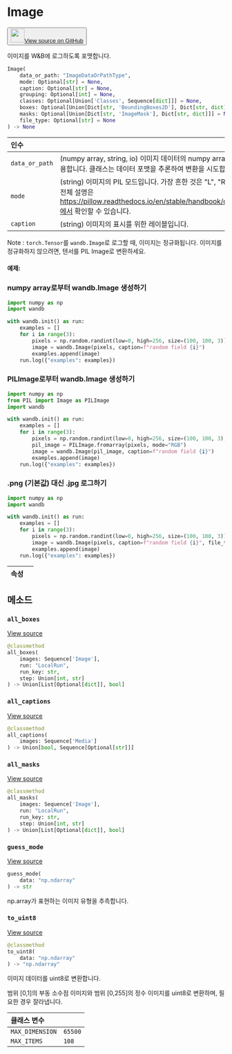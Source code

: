 # Image

<p><button style={{display: 'flex', alignItems: 'center', backgroundColor: 'white', border: '1px solid #ddd', padding: '10px', borderRadius: '6px', cursor: 'pointer', boxShadow: '0 2px 3px rgba(0,0,0,0.1)', transition: 'all 0.3s'}}><a href='https://www.github.com/wandb/wandb/tree/v0.18.0/wandb/sdk/data_types/image.py#L64-L689' style={{fontSize: '1.2em', display: 'flex', alignItems: 'center'}}><img src='https://github.githubassets.com/images/modules/logos_page/GitHub-Mark.png' height='32px' width='32px' style={{marginRight: '10px'}}/>View source on GitHub</a></button></p>

이미지를 W&B에 로그하도록 포맷합니다.

```python
Image(
    data_or_path: "ImageDataOrPathType",
    mode: Optional[str] = None,
    caption: Optional[str] = None,
    grouping: Optional[int] = None,
    classes: Optional[Union['Classes', Sequence[dict]]] = None,
    boxes: Optional[Union[Dict[str, 'BoundingBoxes2D'], Dict[str, dict]]] = None,
    masks: Optional[Union[Dict[str, 'ImageMask'], Dict[str, dict]]] = None,
    file_type: Optional[str] = None
) -> None
```

| 인수 |  |
| :--- | :--- |
|  `data_or_path` |  (numpy array, string, io) 이미지 데이터의 numpy array 또는 PIL 이미지를 허용합니다. 클래스는 데이터 포맷을 추론하여 변환을 시도합니다. |
|  `mode` |  (string) 이미지의 PIL 모드입니다. 가장 흔한 것은 "L", "RGB", "RGBA"입니다. 전체 설명은 https://pillow.readthedocs.io/en/stable/handbook/concepts.html#modes에서 확인할 수 있습니다. |
|  `caption` |  (string) 이미지의 표시를 위한 레이블입니다. |

Note : `torch.Tensor`를 `wandb.Image`로 로그할 때, 이미지는 정규화됩니다. 이미지를 정규화하지 않으려면, 텐서를 PIL Image로 변환하세요.

#### 예제:

### numpy array로부터 wandb.Image 생성하기

```python
import numpy as np
import wandb

with wandb.init() as run:
    examples = []
    for i in range(3):
        pixels = np.random.randint(low=0, high=256, size=(100, 100, 3))
        image = wandb.Image(pixels, caption=f"random field {i}")
        examples.append(image)
    run.log({"examples": examples})
```

### PILImage로부터 wandb.Image 생성하기

```python
import numpy as np
from PIL import Image as PILImage
import wandb

with wandb.init() as run:
    examples = []
    for i in range(3):
        pixels = np.random.randint(low=0, high=256, size=(100, 100, 3), dtype=np.uint8)
        pil_image = PILImage.fromarray(pixels, mode="RGB")
        image = wandb.Image(pil_image, caption=f"random field {i}")
        examples.append(image)
    run.log({"examples": examples})
```

### .png (기본값) 대신 .jpg 로그하기

```python
import numpy as np
import wandb

with wandb.init() as run:
    examples = []
    for i in range(3):
        pixels = np.random.randint(low=0, high=256, size=(100, 100, 3))
        image = wandb.Image(pixels, caption=f"random field {i}", file_type="jpg")
        examples.append(image)
    run.log({"examples": examples})
```

| 속성 |  |
| :--- | :--- |

## 메소드

### `all_boxes`

[View source](https://www.github.com/wandb/wandb/tree/v0.18.0/wandb/sdk/data_types/image.py#L610-L631)

```python
@classmethod
all_boxes(
    images: Sequence['Image'],
    run: "LocalRun",
    run_key: str,
    step: Union[int, str]
) -> Union[List[Optional[dict]], bool]
```

### `all_captions`

[View source](https://www.github.com/wandb/wandb/tree/v0.18.0/wandb/sdk/data_types/image.py#L633-L637)

```python
@classmethod
all_captions(
    images: Sequence['Media']
) -> Union[bool, Sequence[Optional[str]]]
```

### `all_masks`

[View source](https://www.github.com/wandb/wandb/tree/v0.18.0/wandb/sdk/data_types/image.py#L587-L608)

```python
@classmethod
all_masks(
    images: Sequence['Image'],
    run: "LocalRun",
    run_key: str,
    step: Union[int, str]
) -> Union[List[Optional[dict]], bool]
```

### `guess_mode`

[View source](https://www.github.com/wandb/wandb/tree/v0.18.0/wandb/sdk/data_types/image.py#L474-L486)

```python
guess_mode(
    data: "np.ndarray"
) -> str
```

np.array가 표현하는 이미지 유형을 추측합니다.

### `to_uint8`

[View source](https://www.github.com/wandb/wandb/tree/v0.18.0/wandb/sdk/data_types/image.py#L488-L511)

```python
@classmethod
to_uint8(
    data: "np.ndarray"
) -> "np.ndarray"
```

이미지 데이터를 uint8로 변환합니다.

범위 [0,1]의 부동 소수점 이미지와 범위 [0,255]의 정수 이미지를 uint8로 변환하며, 필요한 경우 잘라냅니다.

| 클래스 변수 |  |
| :--- | :--- |
|  `MAX_DIMENSION`<a id="MAX_DIMENSION"></a> |  `65500` |
|  `MAX_ITEMS`<a id="MAX_ITEMS"></a> |  `108` |